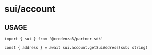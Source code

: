 # sui/account

## USAGE

```
import { sui } from '@credenza3/partner-sdk'

const { address } = await sui.account.getSuiAddress(sub: string)
```